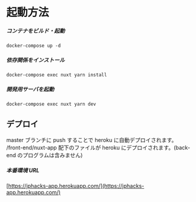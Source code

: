 # 起動方法

##### コンテナをビルド・起動

```
docker-compose up -d
```

##### 依存関係をインストール

```
docker-compose exec nuxt yarn install
```

##### 開発用サーバを起動

```
docker-compose exec nuxt yarn dev
```

## デプロイ

master ブランチに push することで heroku に自動デプロイされます。  
/front-end/nuxt-app 配下のファイルが heroku にデプロイされます。(back-end のプログラムは含みません)

##### 本番環境 URL

[https://jphacks-app.herokuapp.com/](https://jphacks-app.herokuapp.com/)
